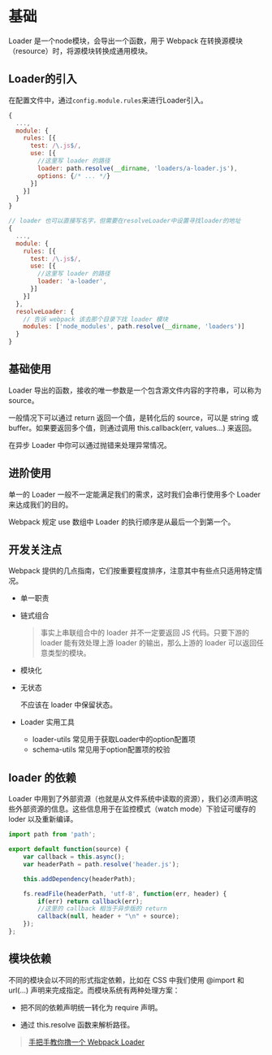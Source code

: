 # 基础

Loader 是一个node模块，会导出一个函数，用于 Webpack 在转换源模块（resource）时，将源模块转换成通用模块。

## Loader的引入

在配置文件中，通过`config.module.rules`来进行Loader引入。

```js
{
  ...,
  module: {
    rules: [{
      test: /\.js$/,
      use: [{
        //这里写 loader 的路径
        loader: path.resolve(__dirname, 'loaders/a-loader.js'), 
        options: {/* ... */}
      }]
    }]
  }
}

// loader 也可以直接写名字，但需要在resolveLoader中设置寻找loader的地址
{
  ...,
  module: {
    rules: [{
      test: /\.js$/,
      use: [{
        //这里写 loader 的路径
        loader: 'a-loader', 
      }]
    }]
  },
  resolveLoader: {
    // 告诉 webpack 该去那个目录下找 loader 模块
    modules: ['node_modules', path.resolve(__dirname, 'loaders')]
  }
}
```

## 基础使用

Loader 导出的函数，接收的唯一参数是一个包含源文件内容的字符串，可以称为 source。

一般情况下可以通过 return 返回一个值，是转化后的 source，可以是 string 或 buffer。如果要返回多个值，则通过调用 this.callback(err, values...) 来返回。

在异步 Loader 中你可以通过抛错来处理异常情况。

## 进阶使用

单一的 Loader 一般不一定能满足我们的需求，这时我们会串行使用多个 Loader 来达成我们的目的。

Webpack 规定 use 数组中 Loader 的执行顺序是从最后一个到第一个。

## 开发关注点

Webpack 提供的几点指南，它们按重要程度排序，注意其中有些点只适用特定情况。

* 单一职责
* 链式组合
  > 事实上串联组合中的 loader 并不一定要返回 JS 代码。只要下游的 loader 能有效处理上游 loader 的输出，那么上游的 loader 可以返回任意类型的模块。
* 模块化
* 无状态

  不应该在 loader 中保留状态。

* Loader 实用工具
  * loader-utils 常见用于获取Loader中的option配置项
  * schema-utils 常见用于option配置项的校验

## loader 的依赖

Loader 中用到了外部资源（也就是从文件系统中读取的资源），我们必须声明这些外部资源的信息。这些信息用于在监控模式（watch mode）下验证可缓存的 loder 以及重新编译。

```js
import path from 'path';

export default function(source) {
    var callback = this.async();
    var headerPath = path.resolve('header.js');

    this.addDependency(headerPath);

    fs.readFile(headerPath, 'utf-8', function(err, header) {
        if(err) return callback(err);
        //这里的 callback 相当于异步版的 return
        callback(null, header + "\n" + source);
    });
};
```

## 模块依赖

不同的模块会以不同的形式指定依赖，比如在 CSS 中我们使用 @import 和 url(...) 声明来完成指定。而模块系统有两种处理方案：

* 把不同的依赖声明统一转化为 require 声明。

* 通过 this.resolve 函数来解析路径。

> [手把手教你撸一个 Webpack Loader](https://juejin.cn/post/6844903555673882632)